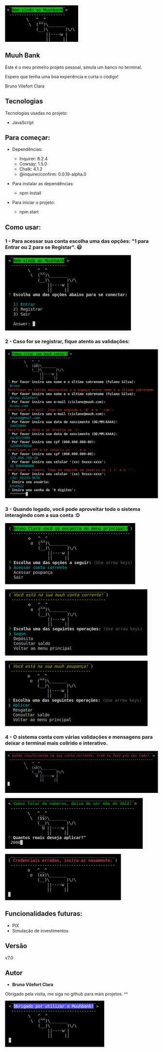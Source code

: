 ![Logo](https://github.com/brunovilefort/Muuh_Bank/blob/v7.0/public/img/logo.png)


## Muuh Bank


Este é o meu primeiro projeto pessoal, simula um banco no terminal.

Espero que tenha uma boa experiência e curta o código!

Bruno Vilefort Clara


## Tecnologias 

Tecnologias usadas no projeto:

* JavaScript


## Para começar:

* Dependências:

  - Inquirer: 8.2.4
  - Cowsay: 1.5.0
  - Chalk: 4.1.2
  - @inquirer/confirm: 0.0.19-alpha.0
  
  
* Para instalar as dependências:

  - npm install
  
  
* Para iniciar o projeto:
  - npm start

## Como usar:

### 1 - Para acessar sua conta escolha uma das opções: "1 para Entrar ou 2 para se Registar".  :smiley:

![First page image](https://github.com/brunovilefort/Muuh_Bank/blob/v7.0/public/img/pagina-inicial.png)

### 2 - Caso for se registrar, fique atento as validações:

![Register validations](https://github.com/brunovilefort/Muuh_Bank/blob/v7.0/public/img/registro.png)

### 3 - Quando logado, você pode aproveitar todo o sistema interagindo com a sua conta :D

![Root menu](https://github.com/brunovilefort/Muuh_Bank/blob/v7.0/public/img/menu-principal.png)

![Current account](https://github.com/brunovilefort/Muuh_Bank/blob/v7.0/public/img/conta-corrente.png)

![Saving account](https://github.com/brunovilefort/Muuh_Bank/blob/v7.0/public/img/conta-poupanca.png)

### 4 - O sistema conta com várias validações e mensagens para deixar o terminal mais colirido e interativo.


![Insufficient money](https://github.com/brunovilefort/Muuh_Bank/blob/v7.0/public/img/mensagem-saldo-insuficiente.png)

![Apply](https://github.com/brunovilefort/Muuh_Bank/blob/v7.0/public/img/mensagem-saque.png)

![Wrong credentials](https://github.com/brunovilefort/Muuh_Bank/blob/v7.0/public/img/mensagem-erro.png)


## Funcionalidades futuras:

  - PIX
  - Simulação de investimentos


  ## Versão

  v7.0


  ## Autor

  * **Bruno Vilefort Clara** 

  Obrigado pela visita, me siga no github para mais projetos. ^^
  
  ![Close-message](https://github.com/brunovilefort/Muuh_Bank/blob/v7.0/public/img/mensagem-fechar.png)
